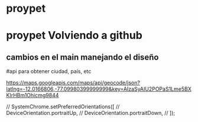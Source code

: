 # proypet
# proypet Volviendo a github

## cambios en el main manejando el diseño

#api para obtener ciudad, país, etc

https://maps.googleapis.com/maps/api/geocode/json?latlng=-12.0166806,-77.09980399999999&key=AIzaSyAIU2POPaS1Lme5BXKIrHBm1Ohicmg9844

// SystemChrome.setPreferredOrientations([
//   DeviceOrientation.portraitUp,
//   DeviceOrientation.portraitDown,
// ]);